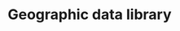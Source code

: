 ---
title: Geographic data library
side_project_url: https://github.com/TheLens/geographic-data
image_url: /images/thumbnails/geographic-data.png
image_alt: Geographic data
description: A fully scripted data processing pipeline for various geographic shapes in Louisiana. The repository is constantly updated, and features Shapefile, GeoJSON and TopoJSON file formats. This speeds up graphic development and allows for easier customization.
tools: GDAL/ogr2ogr, Make, Mapshaper, PostGIS, PostgreSQL, TopoJSON
---